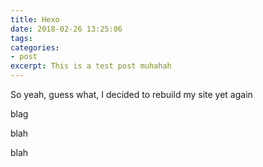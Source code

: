 ```yaml
---
title: Hexo
date: 2018-02-26 13:25:06
tags:
categories:
- post
excerpt: This is a test post muhahah
---
```

So yeah, guess what, I decided to rebuild my site yet again
<!--- more --->
blag

blah

blah
